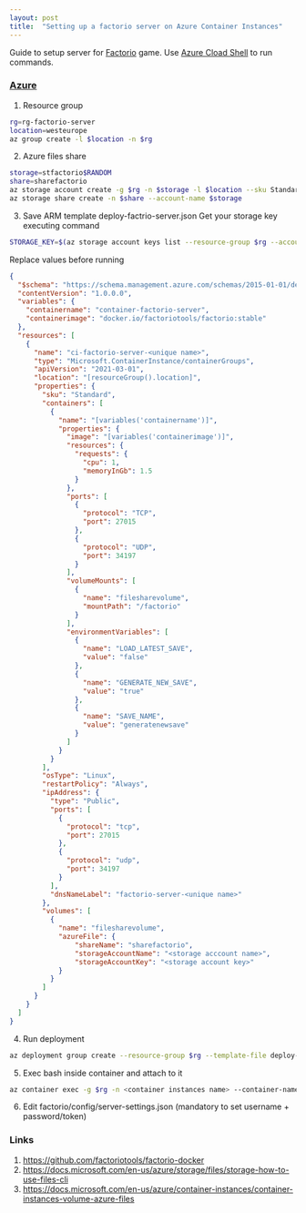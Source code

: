 ```yaml
---
layout: post
title:  "Setting up a factorio server on Azure Container Instances"
---
```


Guide to setup server for [Factorio](https://factorio.com/) game.
Use [Azure Cload Shell](https://portal.azure.com/#cloudshell/) to run commands.

### [Azure](https://azure.microsoft.com/en-us/)
1. Resource group
``` bash
rg=rg-factorio-server
location=westeurope
az group create -l $location -n $rg
```
2. Azure files share
``` bash
storage=stfactorio$RANDOM
share=sharefactorio
az storage account create -g $rg -n $storage -l $location --sku Standard_LRS
az storage share create -n $share --account-name $storage
```
3. Save ARM template deploy-factrio-server.json
Get your storage key executing command
``` bash
STORAGE_KEY=$(az storage account keys list --resource-group $rg --account-name $storage --query "[0].value" --output tsv)
```
Replace values before running
``` json
{
  "$schema": "https://schema.management.azure.com/schemas/2015-01-01/deploymentTemplate.json#",
  "contentVersion": "1.0.0.0",
  "variables": {
    "containername": "container-factorio-server",
    "containerimage": "docker.io/factoriotools/factorio:stable"
  },
  "resources": [
    {
      "name": "ci-factorio-server-<unique name>",
      "type": "Microsoft.ContainerInstance/containerGroups",
      "apiVersion": "2021-03-01",
      "location": "[resourceGroup().location]",
      "properties": {
        "sku": "Standard",
        "containers": [
          {
            "name": "[variables('containername')]",
            "properties": {
              "image": "[variables('containerimage')]",
              "resources": {
                "requests": {
                  "cpu": 1,
                  "memoryInGb": 1.5
                }
              },
              "ports": [
                {
                  "protocol": "TCP",
                  "port": 27015
                },
                {
                  "protocol": "UDP",
                  "port": 34197
                }
              ], 
              "volumeMounts": [
                {
                  "name": "filesharevolume",
                  "mountPath": "/factorio"
                }
              ],
              "environmentVariables": [
                {
                  "name": "LOAD_LATEST_SAVE",
                  "value": "false"
                },
                {
                  "name": "GENERATE_NEW_SAVE",
                  "value": "true"
                },
                {
                  "name": "SAVE_NAME",
                  "value": "generatenewsave"
                }
              ]
            }
          }
        ],
        "osType": "Linux",
        "restartPolicy": "Always",
        "ipAddress": {
          "type": "Public",
          "ports": [
            {
              "protocol": "tcp",
              "port": 27015
            },
            {
              "protocol": "udp",
              "port": 34197
            }
          ],
          "dnsNameLabel": "factorio-server-<unique name>"
        },
        "volumes": [
          {
            "name": "filesharevolume",
            "azureFile": {
                "shareName": "sharefactorio",
                "storageAccountName": "<storage acccount name>",
                "storageAccountKey": "<storage account key>"
            }
          }
        ]
      }
    }
  ]
}
```
4. Run deployment
``` bash
az deployment group create --resource-group $rg --template-file deploy-factorio-server.json
```

5. Exec bash inside container and attach to it
``` bash
az container exec -g $rg -n <container instances name> --container-name <container name> --exec-command "sh"
```

6. Edit factorio/config/server-settings.json (mandatory to set username + password/token)

### Links
1. https://github.com/factoriotools/factorio-docker
2. https://docs.microsoft.com/en-us/azure/storage/files/storage-how-to-use-files-cli
3. https://docs.microsoft.com/en-us/azure/container-instances/container-instances-volume-azure-files
